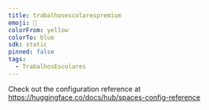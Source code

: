 ```yaml
---
title: trabalhosescolarespremium
emoji: 🐳
colorFrom: yellow
colorTo: blue
sdk: static
pinned: false
tags:
  - TrabalhosEscolares
---
```


Check out the configuration reference at https://huggingface.co/docs/hub/spaces-config-reference
